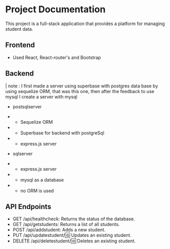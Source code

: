 # Project Documentation

This project is a full-stack application that provides a platform for managing student data.

## Frontend

- Used React, React-router's and Bootstrap

## Backend

| note : I first made a server using superbase with postgres data base by using sequelize ORM, that was this one, then after the feedback to use mysql I create a server with mysql

- postsqlserver
- - Sequelize ORM
- - Superbase for backend with postgreSql
- - express.js server

- sqlserver
- - express.js server
- - mysql as a database
- - no ORM is used

## API Endpoints

- GET /api/healthcheck: Returns the status of the database.
- GET /api/getstudents: Returns a list of all students.
- POST /api/addstudent: Adds a new student.
- PUT /api/updatestudent/:id: Updates an existing student.
- DELETE /api/deletestudent/:id: Deletes an existing student.
